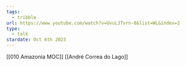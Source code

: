 ```yaml
---
tags:
  - tribble
url: https://www.youtube.com/watch?v=UvuL3Tvrn-8&list=WL&index=2
type:
  - talk
stardate: Oct 6th 2023
---
```

[[010 Amazonia MOC]]
[[André Correa do Lago]]
